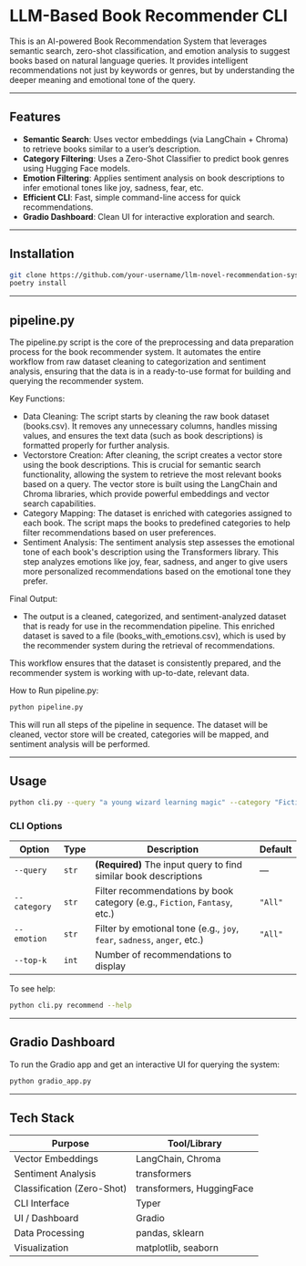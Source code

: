 # LLM-Based Book Recommender CLI

This is an AI-powered Book Recommendation System that leverages semantic search, zero-shot classification, and emotion analysis to suggest books based on natural language queries. It provides intelligent recommendations not just by keywords or genres, but by understanding the deeper meaning and emotional tone of the query.


---

## Features

- **Semantic Search**: Uses vector embeddings (via LangChain + Chroma) to retrieve books similar to a user’s description.
- **Category Filtering**: Uses a Zero-Shot Classifier to predict book genres using Hugging Face models.
- **Emotion Filtering**: Applies sentiment analysis on book descriptions to infer emotional tones like joy, sadness, fear, etc.
- **Efficient CLI**: Fast, simple command-line access for quick recommendations.
- **Gradio Dashboard**: Clean UI for interactive exploration and search.

---

## Installation

```bash
git clone https://github.com/your-username/llm-novel-recommendation-system.git
poetry install
```

---

## pipeline.py
The pipeline.py script is the core of the preprocessing and data preparation process for the book recommender system. It automates the entire workflow from raw dataset cleaning to categorization and sentiment analysis, ensuring that the data is in a ready-to-use format for building and querying the recommender system.

Key Functions:
- Data Cleaning:
The script starts by cleaning the raw book dataset (books.csv). It removes any unnecessary columns, handles missing values, and ensures the text data (such as book descriptions) is formatted properly for further analysis.
- Vectorstore Creation:
After cleaning, the script creates a vector store using the book descriptions. This is crucial for semantic search functionality, allowing the system to retrieve the most relevant books based on a query. The vector store is built using the LangChain and Chroma libraries, which provide powerful embeddings and vector search capabilities.
- Category Mapping:
The dataset is enriched with categories assigned to each book. The script maps the books to predefined categories to help filter recommendations based on user preferences.
- Sentiment Analysis:
The sentiment analysis step assesses the emotional tone of each book's description using the Transformers library. This step analyzes emotions like joy, fear, sadness, and anger to give users more personalized recommendations based on the emotional tone they prefer.

Final Output:
- The output is a cleaned, categorized, and sentiment-analyzed dataset that is ready for use in the recommendation pipeline. This enriched dataset is saved to a file (books_with_emotions.csv), which is used by the recommender system during the retrieval of recommendations.

This workflow ensures that the dataset is consistently prepared, and the recommender system is working with up-to-date, relevant data.

How to Run pipeline.py:
```bash
python pipeline.py
```
This will run all steps of the pipeline in sequence. The dataset will be cleaned, vector store will be created, categories will be mapped, and sentiment analysis will be performed.

---

## Usage
```bash
python cli.py --query "a young wizard learning magic" --category "Fiction" --emotion "joy" --top-k 5
```

### CLI Options

| Option       | Type   | Description                                                                  | Default |
|--------------|--------|------------------------------------------------------------------------------|---------|
| `--query`    | `str`  | **(Required)** The input query to find similar book descriptions             | —       |
| `--category` | `str`  | Filter recommendations by book category (e.g., `Fiction`, `Fantasy`, etc.)   | `"All"` |
| `--emotion`  | `str`  | Filter by emotional tone (e.g., `joy`, `fear`, `sadness`, `anger`, etc.)     | `"All"` |
| `--top-k`    | `int`  | Number of recommendations to display      

To see help:
```bash
python cli.py recommend --help
```

---

## Gradio Dashboard
To run the Gradio app and get an interactive UI for querying the system:
```bash
python gradio_app.py
```

---

## Tech Stack
| **Purpose**                | **Tool/Library**                          |
|----------------------------|-------------------------------------------|
| Vector Embeddings           | LangChain, Chroma                         |
| Sentiment Analysis          | transformers                             |
| Classification (Zero-Shot)  | transformers, HuggingFace                 |
| CLI Interface               | Typer                                     |
| UI / Dashboard              | Gradio                                    |
| Data Processing             | pandas, sklearn                           |
| Visualization               | matplotlib, seaborn                       |
